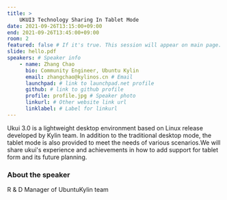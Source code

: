 ```yaml
---
title: >
    UKUI3 Technology Sharing In Tablet Mode 
date: 2021-09-26T13:15:00+09:00
end: 2021-09-26T13:45:00+09:00
room: 2
featured: false # If it's true. This session will appear on main page.
slide: hello.pdf
speakers: # Speaker info
    - name: Zhang Chao
      bio: Community Engineer, Ubuntu Kylin
      email: zhangchao@kylinos.cn # Email
      launchpad: # link to launchpad.net profile
      github: # link to github profile
      profile: profile.jpg # Speaker photo
      linkurl: # Other website link url
      linklabel: # Label for linkurl
---
```

Ukui 3.0 is a lightweight desktop environment based on Linux release developed by Kylin team. In addition to the traditional desktop mode, the tablet mode is also provided to meet the needs of various scenarios.We will share ukui's experience and achievements in how to add support for tablet form and its future planning.


### About the speaker
R & D Manager of UbuntuKylin team
